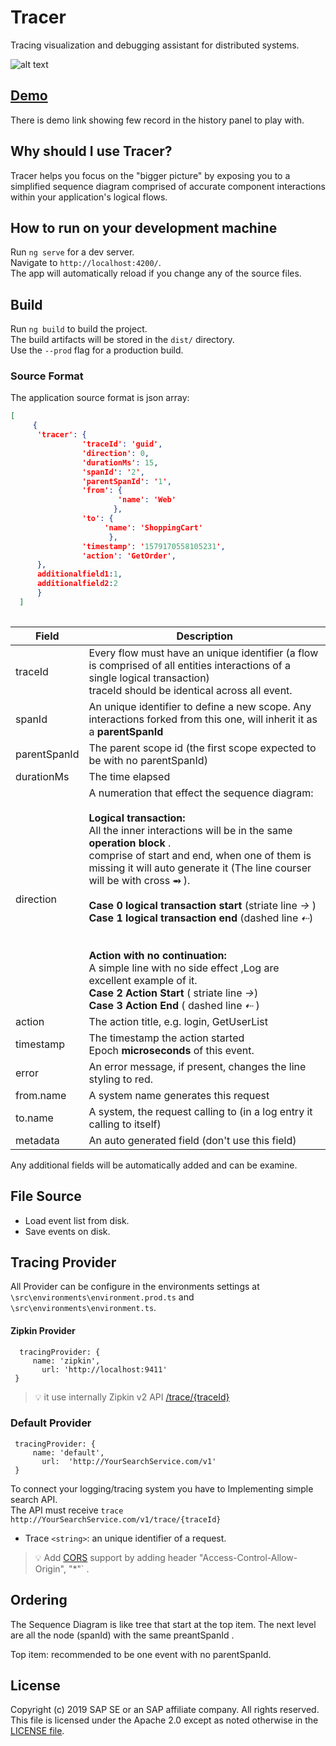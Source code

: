 # Tracer

Tracing visualization and debugging assistant for distributed systems.

![alt text](https://github.com/sap-staging/Tracer/blob/master/ReadMe/Main.PNG)

## [Demo](https://tracer-demo.web.app)

There is demo link showing few record in the history panel to play with.

## Why should I use Tracer?

Tracer helps you focus on the "bigger picture" by exposing you to a simplified sequence diagram comprised 
of accurate component interactions within your application's logical flows.

## How to run on your development machine

Run `ng serve` for a dev server.  
Navigate to `http://localhost:4200/`.  
The app will automatically reload if you change any of the source files.

## Build

Run `ng build` to build the project.  
The build artifacts will be stored in the `dist/` directory.   
Use the `--prod` flag for a production build.

### Source Format

The application source format is json array: 

``` Json
[   
     {
      'tracer': {
                'traceId': 'guid',
                'direction': 0,
                'durationMs': 15,
                'spanId': '2',
                'parentSpanId': '1',
                'from': {
                        'name': 'Web'
                       },
                'to': {
                     'name': 'ShoppingCart'
                      },
                'timestamp': '1579170558105231',
                'action': 'GetOrder',
      },
      additionalfield1:1,
      additionalfield2:2
      }
  ]
  
```

| Field        | Description                                                  |
| ------------ | ------------------------------------------------------------ |
| traceId      | Every flow must have an unique identifier (a flow is comprised of all entities interactions of a single logical transaction)<br />traceId should be identical across all event. |
| spanId       | An unique identifier to define a new scope. Any interactions forked from this one, will inherit it as a **parentSpanId** |
| parentSpanId | The parent scope id (the first scope expected to be with no parentSpanId) |
| durationMs   | The time elapsed                                             |
| direction    | A numeration that effect the sequence diagram:<br /><br />**Logical transaction:**<br />All the inner interactions will be in the same **operation block** .<br />comprise of start and end, when one of them is missing it will auto generate it  (The line courser will be with cross **⥇** ). <br /><br />**Case 0 logical transaction start** (striate line *→* )<br />**Case 1 logical transaction end**   (dashed line *⇠*)<br /> <br /> <br /> **Action with no continuation:** <br />A simple line with no side effect ,Log are excellent example of it.  <br />**Case 2 Action Start** ( striate line *→*) <br />**Case 3 Action End**  ( dashed line *⇠* )<br /> |
| action       | The action title, e.g. login, GetUserList                    |
| timestamp    | The timestamp the action started <br /> Epoch **microseconds** of this event. |
| error        | An error message, if present, changes the line styling to red. |
| from.name    | A system name generates this request                         |
| to.name      | A system, the request calling to (in a log entry it calling to itself) |
| metadata     | An auto generated field (don't use this field)               |

Any additional fields will be automatically added and can be examine.


## File Source

* Load event list from disk.
* Save events on disk. 

## Tracing Provider

All Provider can be configure in the environments settings  at  `\src\environments\environment.prod.ts` and `\src\environments\environment.ts`.  

#### Zipkin Provider

```
  tracingProvider: {
  	 name: 'zipkin',
	   url: 'http://localhost:9411'
 }
```

> :bulb: it use internally Zipkin v2 API [/trace/{traceId}](https://zipkin.io/zipkin-api/#/default/get_trace__traceId_) 


### Default Provider

```
 tracingProvider: {
  	 name: 'default',
	   url:  'http://YourSearchService.com/v1'
 }
```

To connect your logging/tracing system you have to Implementing simple search API.  
The API must receive `trace`  ```http://YourSearchService.com/v1/trace/{traceId}```  
* Trace ```<string>```:  an unique identifier of a request.  
>  :bulb: Add [CORS](https://developer.mozilla.org/en-US/docs/Web/HTTP/CORS) support by adding header "Access-Control-Allow-Origin", "*"` .


## Ordering 

The Sequence Diagram is like tree that start at the top item.
The next level are all the node (spanId) with the same preantSpanId .

Top item: recommended to be one event  with no parentSpanId.

## License

Copyright (c) 2019 SAP SE or an SAP affiliate company. All rights reserved.  
This file is licensed under the Apache 2.0 except as noted otherwise in the [LICENSE file](https://github.com/sap-staging/Tracer/blob/master/LICENSE).
